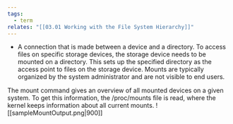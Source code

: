 ```yaml
---
tags:
  - term
relates: "[[03.01 Working with the File System Hierarchy]]"
---
```

- A connection that is made between a device and a directory. To access files on specific storage devices, the storage device needs to be mounted on a directory. This sets up the specified directory as the access point to files on the storage device. Mounts are typically organized by the system administrator and are not visible to end users.

The mount command gives an overview of all mounted devices on a given system. To get this information, the /proc/mounts file is read, where the kernel keeps information about all current mounts. 
![[sampleMountOutput.png|900]]